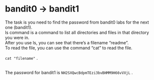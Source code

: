 # bandit0 -> bandit1<br/>
The task is you need to find the password from bandit0 labs for the next one (bandit1).<br/>
ls command is a command to list all directories and files in that directory you were in.<br/>
After you use ls, you can see that there’s a filename “readme”.<br/>
To read the file, you can use the command “cat” to read the file.<br/><br/>
```cat "filename"``` .<br/><br/>

The password for bandit1 is ```NH2SXQwcBdpmTEzi3bvBHMM9H66vVXjL``` .<br/>
